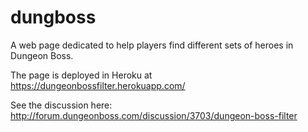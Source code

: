 # dungboss
A web page dedicated to help players find different sets of heroes in Dungeon Boss.

The page is deployed in Heroku at https://dungeonbossfilter.herokuapp.com/

See the discussion here: http://forum.dungeonboss.com/discussion/3703/dungeon-boss-filter
